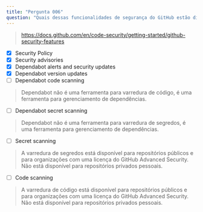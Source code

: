 ```yaml
---
title: "Pergunta 006"
question: "Quais dessas funcionalidades de segurança do GitHub estão disponíveis GRATUITAMENTE para repositórios pessoais, tanto públicos quanto privados? (Escolha quatro.)"
---
```



> https://docs.github.com/en/code-security/getting-started/github-security-features
- [x] Security Policy
- [x] Security advisories
- [x] Dependabot alerts and security updates
- [x] Dependabot version updates
- [ ] Dependabot code scanning
> Dependabot não é uma ferramenta para varredura de código, é uma ferramenta para gerenciamento de dependências.
- [ ] Dependabot secret scanning
> Dependabot não é uma ferramenta para varredura de segredos, é uma ferramenta para gerenciamento de dependências.
- [ ] Secret scanning
> A varredura de segredos está disponível para repositórios públicos e para organizações com uma licença do GitHub Advanced Security. Não está disponível para repositórios privados pessoais.
- [ ] Code scanning
> A varredura de código está disponível para repositórios públicos e para organizações com uma licença do GitHub Advanced Security. Não está disponível para repositórios privados pessoais.
